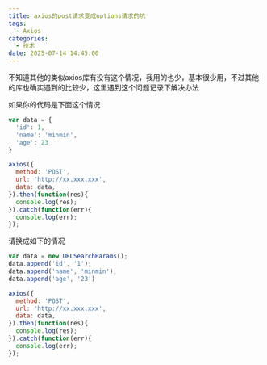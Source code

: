 ```yaml
---
title: axios的post请求变成options请求的坑
tags:
  - Axios
categories:
  - 技术
date: 2025-07-14 14:45:00
---
```


不知道其他的类似axios库有没有这个情况，我用的也少，基本很少用，不过其他的库也确实遇到的比较少，这里遇到这个问题记录下解决办法

如果你的代码是下面这个情况

```javascript
var data = {
  'id': 1,
  'name': 'minmin',
  'age': 23
}

axios({
  method: 'POST',
  url: 'http://xx.xxx.xxx',
  data: data,
}).then(function(res){
  console.log(res);
}).catch(function(err){
  console.log(err);
});
```

请换成如下的情况

```javascript
var data = new URLSearchParams();
data.append('id', '1');
data.append('name', 'minmin');
data.append('age', '23')

axios({
  method: 'POST',
  url: 'http://xx.xxx.xxx',
  data: data,
}).then(function(res){
  console.log(res);
}).catch(function(err){
  console.log(err);
});
```
